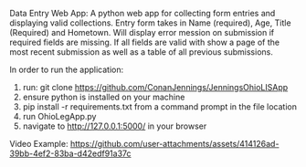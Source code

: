 Data Entry Web App:
A python web app for collecting form entries and displaying valid collections.
Entry form takes in Name (required), Age, Title (Required) and Hometown.
Will display error mession on submission if required fields are missing.
If all fields are valid with show a page of the most recent submission as well as a table of all previous submissions.

In order to run the application:
1) run: git clone https://github.com/ConanJennings/JenningsOhioLISApp
2) ensure python is installed on your machine
3) pip install -r requirements.txt from a command prompt in the file location
4) run OhioLegApp.py
5) navigate to http://127.0.0.1:5000/ in your browser


Video Example:
https://github.com/user-attachments/assets/414126ad-39bb-4ef2-83ba-d42edf91a37c


